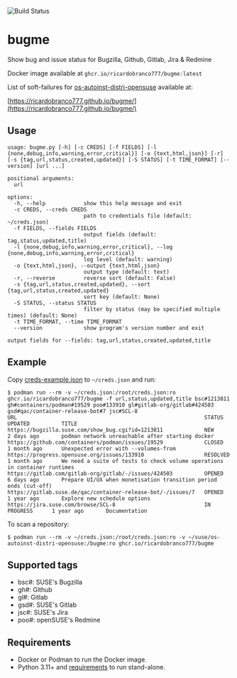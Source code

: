 ![Build Status](https://github.com/ricardobranco777/bugme/actions/workflows/ci.yml/badge.svg)

# bugme

Show bug and issue status for Bugzilla, Github, Gitlab, Jira & Redmine

Docker image available at `ghcr.io/ricardobranco777/bugme:latest`

List of soft-failures for [os-autoinst-distri-opensuse](https://github.com/os-autoinst/os-autoinst-distri-opensuse) available at:

[https://ricardobranco777.github.io/bugme/](https://ricardobranco777.github.io/bugme/)

## Usage

```
usage: bugme.py [-h] [-c CREDS] [-f FIELDS] [-l {none,debug,info,warning,error,critical}] [-o {text,html,json}] [-r] [-s {tag,url,status,created,updated}] [-S STATUS] [-t TIME_FORMAT] [--version] [url ...]

positional arguments:
  url

options:
  -h, --help            show this help message and exit
  -c CREDS, --creds CREDS
                        path to credentials file (default: ~/creds.json)
  -f FIELDS, --fields FIELDS
                        output fields (default: tag,status,updated,title)
  -l {none,debug,info,warning,error,critical}, --log {none,debug,info,warning,error,critical}
                        log level (default: warning)
  -o {text,html,json}, --output {text,html,json}
                        output type (default: text)
  -r, --reverse         reverse sort (default: False)
  -s {tag,url,status,created,updated}, --sort {tag,url,status,created,updated}
                        sort key (default: None)
  -S STATUS, --status STATUS
                        filter by status (may be specified multiple times) (default: None)
  -t TIME_FORMAT, --time TIME_FORMAT
  --version             show program's version number and exit

output fields for --fields: tag,url,status,created,updated,title
```

## Example

Copy [creds-example.json](creds-example.json) to `~/creds.json` and run:

```
$ podman run --rm -v ~/creds.json:/root/creds.json:ro ghcr.io/ricardobranco777/bugme -f url,status,updated,title bsc#1213811 gh#containers/podman#19529 poo#133910 gl#gitlab-org/gitlab#424503 gsd#qac/container-release-bot#7 jsc#SCL-8
URL                                                           STATUS           UPDATED          TITLE
https://bugzilla.suse.com/show_bug.cgi?id=1213811             NEW              2 days ago       podman network unreachable after starting docker
https://github.com/containers/podman/issues/19529             CLOSED           1 month ago      Unexpected error with --volumes-from
https://progress.opensuse.org/issues/133910                   RESOLVED         1 month ago      We need a suite of tests to check volume operations in container runtimes
https://gitlab.com/gitlab-org/gitlab/-/issues/424503          OPENED           6 days ago       Prepare UI/UX when monetisation transition period ends (cut-off)
https://gitlab.suse.de/qac/container-release-bot/-/issues/7   OPENED           1 year ago       Explore new schedule options
https://jira.suse.com/browse/SCL-8                            IN PROGRESS      1 year ago       Documentation
```

To scan a repository:

```
$ podman run --rm -v ~/creds.json:/root/creds.json:ro -v ~/suse/os-autoinst-distri-opensuse:/bugme:ro ghcr.io/ricardobranco777/bugme
```

## Supported tags

- bsc#: SUSE's Bugzilla
- gh#: Github
- gl#: Gitlab
- gsd#: SUSE's Gitlab
- jsc#: SUSE's Jira
- poo#: openSUSE's Redmine

## Requirements

- Docker or Podman to run the Docker image.
- Python 3.11+ and [requirements](requirements-dev.txt) to run stand-alone.
